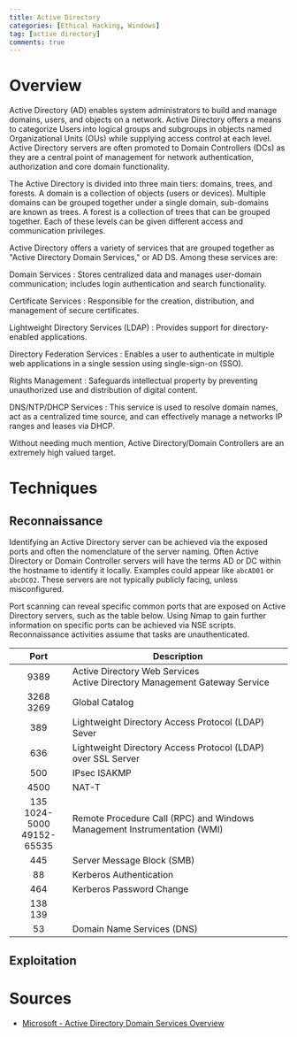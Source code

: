 ```yaml
---
title: Active Directory
categories: [Ethical Hacking, Windows]
tag: [active directory]
comments: true
---
```

# Overview

Active Directory (AD) enables system administrators to build and manage domains, users, and objects on a network. Active Directory offers a means to categorize Users into logical groups and subgroups in objects named Organizational Units (OUs) while supplying access control at each level. Active Directory servers are often promoted to Domain Controllers (DCs) as they are a central point of management for network authentication, authorization and core domain functionality.

The Active Directory is divided into three main tiers: domains, trees, and forests. A domain is a collection of objects (users or devices). Multiple domains can be grouped together under a single domain, sub-domains are known as trees. A forest is a collection of trees that can be grouped together. Each of these levels can be given different access and communication privileges.

Active Directory offers a variety of services that are grouped together as "Active Directory Domain Services," or AD DS. Among these services are:

Domain Services
: Stores centralized data and manages user-domain communication; includes login authentication and search functionality.

Certificate Services
: Responsible for the creation, distribution, and management of secure certificates.

Lightweight Directory Services (LDAP)
: Provides support for directory-enabled applications.

Directory Federation Services
: Enables a user to authenticate in multiple web applications in a single session using single-sign-on (SSO).

Rights Management
: Safeguards intellectual property by preventing unauthorized use and distribution of digital content.

DNS/NTP/DHCP Services
: This service is used to resolve domain names, act as a centralized time source, and can effectively manage a networks IP ranges and leases via DHCP.

Without needing much mention, Active Directory/Domain Controllers are an extremely high valued target.

# Techniques

## Reconnaissance

Identifying an Active Directory server can be achieved via the exposed ports and often the nomenclature of the server naming. Often Active Directory or Domain Controller servers will have the terms AD or DC within the hostname to identify it locally. Examples could appear like `abcAD01` or `abcDC02`. These servers are not typically publicly facing, unless misconfigured.

Port scanning can reveal specific common ports that are exposed on Active Directory servers, such as the table below. Using Nmap to gain further information on specific ports can be achieved via NSE scripts. Reconnaissance activities assume that tasks are unauthenticated.

| Port | Description                   |
|:----:|-------------------------------|
| 9389 | Active Directory Web Services <br> Active Directory Management Gateway Service |
| 3268 <br> 3269 | Global Catalog |
| 389 | Lightweight Directory Access Protocol (LDAP) Sever |
| 636 | Lightweight Directory Access Protocol (LDAP) over SSL Server |
| 500 | IPsec ISAKMP |
| 4500 | NAT-T |
| 135 <br> 1024-5000 <br> 49152-65535 | Remote Procedure Call (RPC) and Windows Management Instrumentation (WMI) |
| 445 | Server Message Block (SMB) |
| 88 | Kerberos Authentication |
| 464 | Kerberos Password Change |
| 138 <br> 139 |
| 53 | Domain Name Services (DNS) |

## Exploitation



# Sources
- [Microsoft - Active Directory Domain Services Overview](https://learn.microsoft.com/en-us/windows-server/identity/ad-ds/get-started/virtual-dc/active-directory-domain-services-overview)